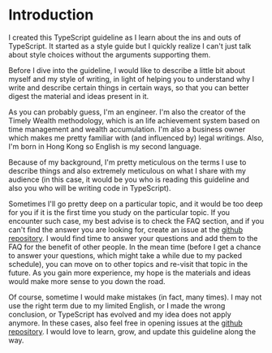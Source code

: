 # Introduction

I created this TypeScript guideline as I learn about the ins and outs of TypeScript. It started as a style guide but I quickly realize I can't just talk about style choices without the arguments supporting them.

Before I dive into the guideline, I would like to describe a little bit about myself and my style of writing, in light of helping you to understand why I write and describe certain things in certain ways, so that you can better digest the material and ideas present in it.

As you can probably guess, I'm an engineer. I'm also the creator of the Timely Wealth methodology, which is an life achievement system based on time management and wealth accumulation. I'm also a business owner which makes me pretty familiar with (and influenced by) legal writings. Also, I'm born in Hong Kong so English is my second language.

Because of my background, I'm pretty meticulous on the terms I use to describe things and also extremely meticulous on what I share with my audience (in this case, it would be you who is reading this guideline and also you who will be writing code in TypeScript).

Sometimes I'll go pretty deep on a particular topic, and it would be too deep for you if it is the first time you study on the particular topic. If you encounter such case, my best advise is to check the FAQ section, and if you can't find the answer you are looking for, create an issue at the [github repository](https://github.com/unional/typescript/issues). I would find time to answer your questions and add them to the FAQ for the benefit of other people. In the mean time (before I get a chance to answer your questions, which might take a while due to my packed schedule), you can move on to other topics and re-visit that topic in the future. As you gain more experience, my hope is the materials and ideas would make more sense to you down the road.

Of course, sometime I would make mistakes (in fact, many times). I may not use the right term due to my limited English, or I made the wrong conclusion, or TypeScript has evolved and my idea does not apply anymore. In these cases, also feel free in opening issues at the [github repository](https://github.com/unional/typescript/issues). I would love to learn, grow, and update this guideline along the way.
